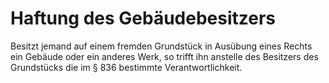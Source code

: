 # Haftung des Gebäudebesitzers

Besitzt jemand auf einem fremden Grundstück in Ausübung eines Rechts ein Gebäude oder ein anderes Werk, so trifft ihn anstelle des Besitzers des Grundstücks die im § 836 bestimmte Verantwortlichkeit.